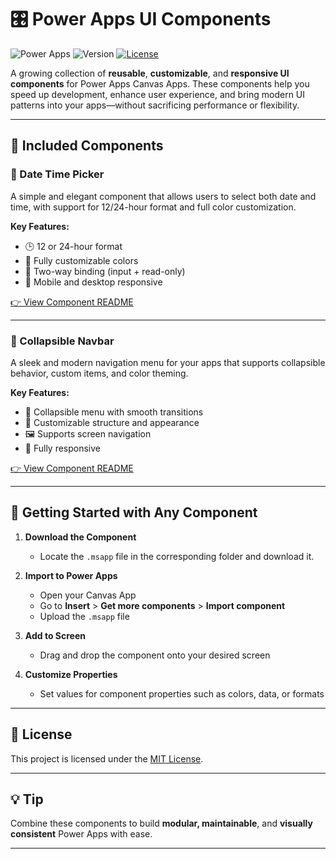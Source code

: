 # 🎛️ Power Apps UI Components

![Power Apps](https://img.shields.io/badge/built%20with-Power%20Apps-purple?style=flat-square)
![Version](https://img.shields.io/badge/status-Active-blue?style=flat-square)
[![License](https://img.shields.io/github/license/SantaRadovan/PowerAppsUI?style=flat-square)](../../LICENSE)

A growing collection of **reusable**, **customizable**, and **responsive UI components** for Power Apps Canvas Apps. These components help you speed up development, enhance user experience, and bring modern UI patterns into your apps—without sacrificing performance or flexibility.

---

## 🧩 Included Components

### 📅 Date Time Picker
A simple and elegant component that allows users to select both date and time, with support for 12/24-hour format and full color customization.

**Key Features:**
- 🕒 12 or 24-hour format
- 🎨 Fully customizable colors
- 🔁 Two-way binding (input + read-only)
- 📱 Mobile and desktop responsive

[👉 View Component README](./DateTimePicker/README.md)

---

### 🧭 Collapsible Navbar
A sleek and modern navigation menu for your apps that supports collapsible behavior, custom items, and color theming.

**Key Features:**
- 📂 Collapsible menu with smooth transitions
- 🧱 Customizable structure and appearance
- 🖼️ Supports screen navigation
- 📱 Fully responsive

[👉 View Component README](./CollapsibleNavbar/README.md)

---

## 🚀 Getting Started with Any Component

1. **Download the Component**  
   - Locate the `.msapp` file in the corresponding folder and download it.

2. **Import to Power Apps**  
   - Open your Canvas App  
   - Go to **Insert** > **Get more components** > **Import component**  
   - Upload the `.msapp` file

3. **Add to Screen**  
   - Drag and drop the component onto your desired screen

4. **Customize Properties**  
   - Set values for component properties such as colors, data, or formats

---

## 📄 License

This project is licensed under the [MIT License](/LICENSE).

---

## 💡 Tip

Combine these components to build **modular, maintainable**, and **visually consistent** Power Apps with ease.

---
